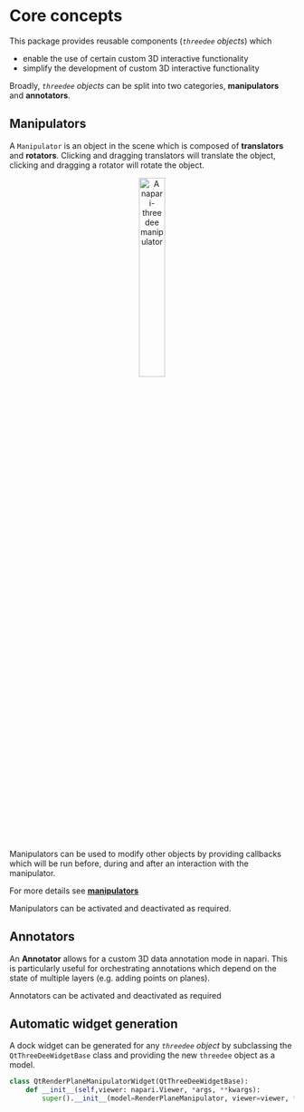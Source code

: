 # Core concepts

This package provides reusable components (*`threedee` objects*) which 
- enable the use of certain custom 3D interactive functionality
- simplify the development of custom 3D interactive functionality

Broadly, *`threedee` objects* can be split into two categories, **manipulators** and **annotators**.

## Manipulators
A ```Manipulator``` is an object in the scene which is composed of 
**translators** and **rotators**. Clicking and dragging translators will translate the object,
clicking and dragging a rotator will rotate the object.

<div style="text-align: center;"><img src="https://user-images.githubusercontent.com/7307488/173041374-aec20210-65a7-40a2-bb3d-59f542545b8a.png" alt="A napari-threedee manipulator"  width="30%"></div>


Manipulators can be used to modify other objects by providing callbacks which will 
be run before, during and after an interaction with the manipulator. 

For more details see [**manipulators**](./manipulators.md)

Manipulators can be activated and deactivated as required. 


## Annotators

An **Annotator** allows for a custom 3D data annotation mode in napari. 
This is particularly useful for orchestrating annotations which depend on the state of 
multiple layers (e.g. adding points on planes).

Annotators can be activated and deactivated as required


## Automatic widget generation

A dock widget can be generated for any *`threedee` object* by subclassing the 
`QtThreeDeeWidgetBase` class and providing the new `threedee` object as a model.

```python
class QtRenderPlaneManipulatorWidget(QtThreeDeeWidgetBase):
    def __init__(self,viewer: napari.Viewer, *args, **kwargs):
        super().__init__(model=RenderPlaneManipulator, viewer=viewer, *args, **kwargs)
```

